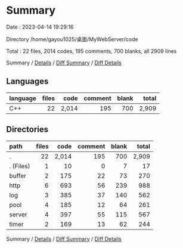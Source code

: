 # Summary

Date : 2023-04-14 19:29:16

Directory /home/gayou1025/桌面/MyWebServer/code

Total : 22 files,  2014 codes, 195 comments, 700 blanks, all 2909 lines

Summary / [Details](details.md) / [Diff Summary](diff.md) / [Diff Details](diff-details.md)

## Languages
| language | files | code | comment | blank | total |
| :--- | ---: | ---: | ---: | ---: | ---: |
| C++ | 22 | 2,014 | 195 | 700 | 2,909 |

## Directories
| path | files | code | comment | blank | total |
| :--- | ---: | ---: | ---: | ---: | ---: |
| . | 22 | 2,014 | 195 | 700 | 2,909 |
| . (Files) | 1 | 10 | 0 | 7 | 17 |
| buffer | 2 | 175 | 22 | 73 | 270 |
| http | 6 | 693 | 56 | 239 | 988 |
| log | 3 | 385 | 37 | 140 | 562 |
| pool | 4 | 185 | 12 | 64 | 261 |
| server | 4 | 397 | 55 | 115 | 567 |
| timer | 2 | 169 | 13 | 62 | 244 |

Summary / [Details](details.md) / [Diff Summary](diff.md) / [Diff Details](diff-details.md)